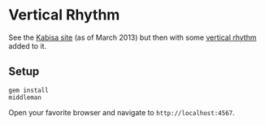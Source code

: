 # Vertical Rhythm

See the [Kabisa site](http://kabisa.nl) (as of March 2013) but then with some [vertical
rhythm](http://24ways.org/2006/compose-to-a-vertical-rhythm/) added to it.

## Setup

    gem install
    middleman

Open your favorite browser and navigate to `http://localhost:4567`.
